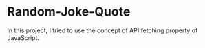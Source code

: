 # Random-Joke-Quote
In this project, I tried to use the concept of API fetching property of JavaScript.
